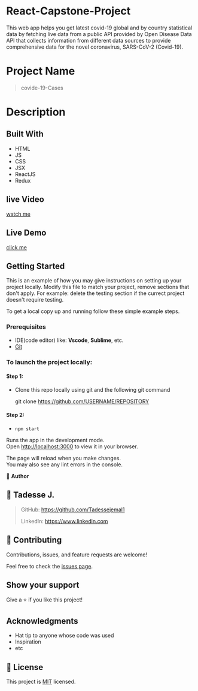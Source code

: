 # React-Capstone-Project
This web app helps you get latest covid-19 global and by country statistical data by fetching live data from a public API provided by Open Disease Data API that collects information from different data sources to provide comprehensive data for the novel coronavirus, SARS-CoV-2 (Covid-19).
# Project Name

> covide-19-Cases

# Description

>  
## Built With

- HTML
- JS
- CSS
- JSX
- ReactJS
- Redux
## live Video
[watch me](https://loom.com/share/6d1cfb01ab954243ac4c2475185bdf50)
## Live Demo

[click me]()
## 
## Getting Started

This is an example of how you may give instructions on setting up your project locally. Modify this file to match your project, remove sections that don't apply. For example: delete the testing section if the currect project doesn't require testing.

To get a local copy up and running follow these simple example steps.

### Prerequisites
 - IDE(code editor) like: **Vscode**, **Sublime**, etc.  
 - [Git](https://www.linode.com/docs/guides/how-to-install-git-on-linux-mac-and-windows/)


### To launch the project locally:

#### Step 1:
- Clone this repo locally using git and the following git command

  git clone https://github.com/USERNAME/REPOSITORY

#### Step 2:

- `npm start`

Runs the app in the development mode.\
Open [http://localhost:3000](http://localhost:3000) to view it in your browser.

The page will reload when you make changes.\
You may also see any lint errors in the console.

👤 **Author**

## 👤 Tadesse J.

  > GitHub: https://github.com/Tadessejemal1 
  > 
  > LinkedIn: https://www.linkedin.com

## 🤝 Contributing

Contributions, issues, and feature requests are welcome!

Feel free to check the [issues page](../../issues/).

## Show your support

Give a ⭐️ if you like this project!

## Acknowledgments

- Hat tip to anyone whose code was used
- Inspiration
- etc

## 📝 License

This project is [MIT](./MIT.md) licensed.
